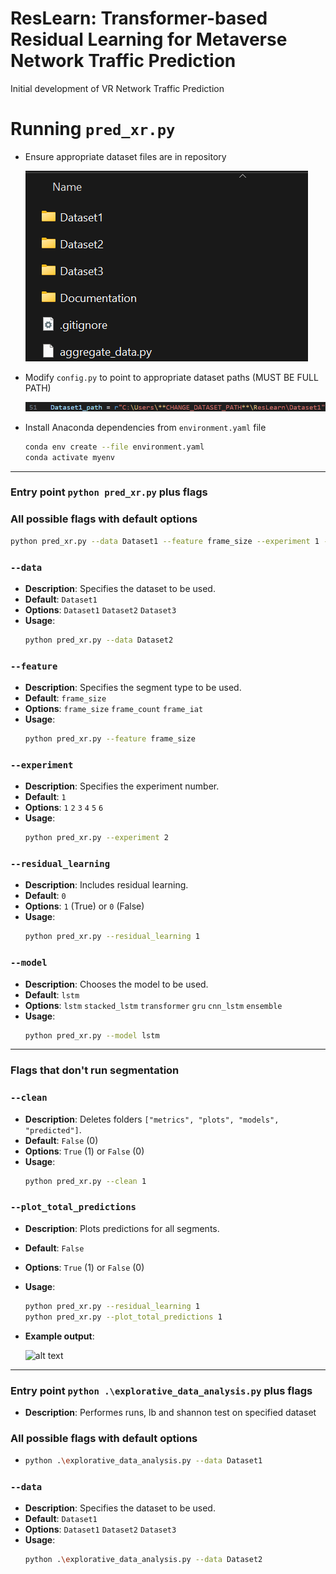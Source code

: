 # ResLearn: Transformer-based Residual Learning for Metaverse Network Traffic Prediction
Initial development of VR Network Traffic Prediction

# Running `pred_xr.py`
- Ensure appropriate dataset files are in repository

  ![alt text](image3.png)
- Modify `config.py` to point to appropriate dataset paths (MUST BE FULL PATH)

    ![alt text](image5.png)
- Install Anaconda dependencies from `environment.yaml` file
  ```bash
  conda env create --file environment.yaml
  conda activate myenv
  ```
---
### Entry point `python pred_xr.py` plus flags
### All possible flags with default options
  ```bash
  python pred_xr.py --data Dataset1 --feature frame_size --experiment 1 --residual_learning 0 --model lstm
  ```
### `--data`
- **Description**: Specifies the dataset to be used.
- **Default**: `Dataset1`
- **Options**: `Dataset1` `Dataset2` `Dataset3`
- **Usage**:
  ```bash
  python pred_xr.py --data Dataset2
### `--feature`
- **Description**: Specifies the segment type to be used.
- **Default**: `frame_size`
- **Options**: `frame_size` `frame_count` `frame_iat`
- **Usage**:
  ```bash
  python pred_xr.py --feature frame_size
### `--experiment`
- **Description**: Specifies the experiment number.
- **Default**: `1`
- **Options**: `1` `2` `3` `4` `5` `6`
- **Usage**:
  ```bash
  python pred_xr.py --experiment 2
### `--residual_learning`
- **Description**: Includes residual learning.
- **Default**: `0`
- **Options**: `1` (True) or `0` (False)
- **Usage**:
  ```bash
  python pred_xr.py --residual_learning 1
### `--model`
- **Description**: Chooses the model to be used.
- **Default**: `lstm`
- **Options**: `lstm` `stacked_lstm` `transformer` `gru` `cnn_lstm` `ensemble`
- **Usage**:
  ```bash
  python pred_xr.py --model lstm
---
### Flags that don't run segmentation
### `--clean`
- **Description**: Deletes folders `["metrics", "plots", "models", "predicted"]`.
- **Default**: `False` (0)
- **Options**: `True` (1) or `False` (0)
- **Usage**: 
  ```bash
  python pred_xr.py --clean 1
### `--plot_total_predictions`
- **Description**: Plots predictions for all segments.
- **Default**: `False`
- **Options**: `True` (1) or `False` (0)
- **Usage**:
  ```bash
  python pred_xr.py --residual_learning 1 
  python pred_xr.py --plot_total_predictions 1
- **Example output**:

  ![alt text](all_metrics_for_all_segments.jpg)

---
### Entry point `python .\explorative_data_analysis.py` plus flags
- **Description**: Performes runs, lb and shannon test on specified dataset
### All possible flags with default options
- 
  ```bash
  python .\explorative_data_analysis.py --data Dataset1


### `--data`
- **Description**: Specifies the dataset to be used.
- **Default**: `Dataset1`
- **Options**: `Dataset1` `Dataset2` `Dataset3`
- **Usage**:
  ```bash
  python .\explorative_data_analysis.py --data Dataset2
